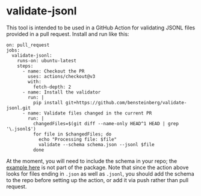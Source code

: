 validate-jsonl
=================

This tool is intended to be used in a GitHub Action for validating
JSONL files provided in a pull request. Install and run like this:

```
on: pull_request
jobs:
  validate-jsonl:
    runs-on: ubuntu-latest
    steps:
      - name: Checkout the PR
        uses: actions/checkout@v3
        with:
          fetch-depth: 2
      - name: Install the validator
        run: |
          pip install git+https://github.com/bensteinberg/validate-jsonl.git
      - name: Validate files changed in the current PR
        run: |
          changedFiles=$(git diff --name-only HEAD^1 HEAD | grep '\.jsonl$')
          for file in $changedFiles; do
            echo "Processing file: $file"
            validate --schema schema.json --jsonl $file
          done
```

At the moment, you will need to include the schema in your repo; the
[example here](citations.json) is not part of the package. Note that
since the action above looks for files ending in `.json` as well as
`.jsonl`, you should add the schema to the repo before setting up the
action, or add it via push rather than pull request.
